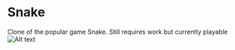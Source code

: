 # Snake
Clone of the popular game Snake. Still requires work but currently playable
![Alt text](robotics%20back.png?raw=true "Optional Title")
